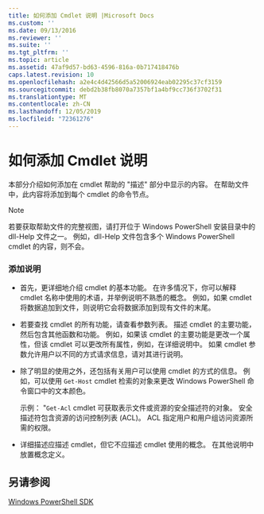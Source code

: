 ```yaml
---
title: 如何添加 Cmdlet 说明 |Microsoft Docs
ms.custom: ''
ms.date: 09/13/2016
ms.reviewer: ''
ms.suite: ''
ms.tgt_pltfrm: ''
ms.topic: article
ms.assetid: 47af9d57-bd63-4596-816a-0b717418476b
caps.latest.revision: 10
ms.openlocfilehash: a2e4c4d42566d5a52006924eab02295c37cf3159
ms.sourcegitcommit: debd2b38fb8070a7357bf1a4bf9cc736f3702f31
ms.translationtype: MT
ms.contentlocale: zh-CN
ms.lasthandoff: 12/05/2019
ms.locfileid: "72361276"
---
```

# <a name="how-to-add-a-cmdlet-description"></a>如何添加 Cmdlet 说明

本部分介绍如何添加在 cmdlet 帮助的 "描述" 部分中显示的内容。 在帮助文件中，此内容将添加到每个 cmdlet 的命令节点。

> [!NOTE]
> 若要获取帮助文件的完整视图，请打开位于 Windows PowerShell 安装目录中的 dll-Help 文件之一。 例如，dll-Help 文件包含多个 Windows PowerShell cmdlet 的内容，则不会。

### <a name="to-add-a-description"></a>添加说明

- 首先，更详细地介绍 cmdlet 的基本功能。 在许多情况下，你可以解释 cmdlet 名称中使用的术语，并举例说明不熟悉的概念。 例如，如果 cmdlet 将数据追加到文件，则说明它会将数据添加到现有文件的末尾。

- 若要查找 cmdlet 的所有功能，请查看参数列表。 描述 cmdlet 的主要功能，然后包含其他函数和功能。 例如，如果该 cmdlet 的主要功能是更改一个属性，但该 cmdlet 可以更改所有属性，例如，在详细说明中。 如果 cmdlet 参数允许用户以不同的方式请求信息，请对其进行说明。

- 除了明显的使用之外，还包括有关用户可以使用 cmdlet 的方式的信息。 例如，可以使用 `Get-Host` cmdlet 检索的对象来更改 Windows PowerShell 命令窗口中的文本颜色。

  示例： "`Get-Acl` cmdlet 可获取表示文件或资源的安全描述符的对象。 安全描述符包含资源的访问控制列表 (ACL)。 ACL 指定用户和用户组访问资源所需的权限。

- 详细描述应描述 cmdlet，但它不应描述 cmdlet 使用的概念。 在其他说明中放置概念定义。

## <a name="see-also"></a>另请参阅

[Windows PowerShell SDK](../windows-powershell-reference.md)
